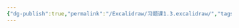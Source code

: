 ```yaml
---
{"dg-publish":true,"permalink":"/Excalidraw/习题课1.3.excalidraw/","tags":["excalidraw"]}
---
```

<style> .container {font-family: sans-serif; text-align: center;} .button-wrapper button {z-index: 1;height: 40px; width: 100px; margin: 10px;padding: 5px;} .excalidraw .App-menu_top .buttonList { display: flex;} .excalidraw-wrapper { height: 800px; margin: 50px; position: relative;} :root[dir="ltr"] .excalidraw .layer-ui__wrapper .zen-mode-transition.App-menu_bottom--transition-left {transform: none;} </style><script src="https://cdn.jsdelivr.net/npm/react@17/umd/react.production.min.js"></script><script src="https://cdn.jsdelivr.net/npm/react-dom@17/umd/react-dom.production.min.js"></script><script type="text/javascript" src="https://cdn.jsdelivr.net/npm/@excalidraw/excalidraw@0/dist/excalidraw.production.min.js"></script><div id="习题课13.excalidraw.md"></div><script>(function(){const InitialData={"type":"excalidraw","version":2,"source":"https://github.com/zsviczian/obsidian-excalidraw-plugin/releases/tag/2.6.7","elements":[{"id":"eoDM2b673RD_EI4YdQLTI","type":"arrow","x":-374,"y":7.262474060058594,"width":721.5999755859375,"height":0,"angle":0,"strokeColor":"#1e1e1e","backgroundColor":"transparent","fillStyle":"solid","strokeWidth":1,"strokeStyle":"solid","roughness":0,"opacity":100,"groupIds":[],"frameId":null,"index":"a0","roundness":{"type":2},"seed":1996493545,"version":31,"versionNonce":1557368647,"isDeleted":false,"boundElements":null,"updated":1740569997591,"link":null,"locked":false,"points":[[0,0],[721.5999755859375,0]],"lastCommittedPoint":null,"startBinding":null,"endBinding":null,"startArrowhead":null,"endArrowhead":"arrow","elbowed":false},{"id":"IbpOvcVDHlxV0CweO7tvW","type":"arrow","x":-26,"y":217.66246795654297,"width":2.842170943040401e-14,"height":447.9999694824219,"angle":0,"strokeColor":"#1e1e1e","backgroundColor":"transparent","fillStyle":"solid","strokeWidth":1,"strokeStyle":"solid","roughness":0,"opacity":100,"groupIds":[],"frameId":null,"index":"a1","roundness":{"type":2},"seed":424390537,"version":53,"versionNonce":1355730631,"isDeleted":false,"boundElements":null,"updated":1740570001726,"link":null,"locked":false,"points":[[0,0],[2.842170943040401e-14,-447.9999694824219]],"lastCommittedPoint":null,"startBinding":null,"endBinding":null,"startArrowhead":null,"endArrowhead":"arrow","elbowed":false},{"id":"rE-cfug0T3G6lx4M4UCIr","type":"line","x":-26,"y":7.262474060058594,"width":263.2000732421875,"height":64.79998779296875,"angle":0,"strokeColor":"#1e1e1e","backgroundColor":"transparent","fillStyle":"solid","strokeWidth":1,"strokeStyle":"solid","roughness":0,"opacity":100,"groupIds":[],"frameId":null,"index":"a2","roundness":{"type":2},"seed":1983196905,"version":310,"versionNonce":1934408967,"isDeleted":false,"boundElements":null,"updated":1740570033689,"link":null,"locked":false,"points":[[0,0],[13.60003662109375,-12],[38.4000244140625,-24.79998779296875],[110.4000244140625,-53.5999755859375],[160,-64.79998779296875],[204.800048828125,-64.79998779296875],[235.2000732421875,-51.199981689453125],[256,-24],[263.2000732421875,-0.79998779296875]],"lastCommittedPoint":[263.2000732421875,-0.79998779296875],"startBinding":null,"endBinding":null,"startArrowhead":null,"endArrowhead":null},{"id":"JqyjYrq7bzz6awB5zin8F","type":"line","x":-20.277645243455723,"y":75.63925631545385,"width":257.22185258650467,"height":63.32814692020629,"angle":0,"strokeColor":"#1e1e1e","backgroundColor":"transparent","fillStyle":"solid","strokeWidth":1,"strokeStyle":"solid","roughness":0,"opacity":100,"groupIds":[],"frameId":null,"index":"a3","roundness":{"type":2},"seed":361354409,"version":466,"versionNonce":1854060583,"isDeleted":false,"boundElements":[],"updated":1740570049157,"link":null,"locked":false,"points":[[0,-64.79998779296875],[13.29113085657501,-53.07255096889987],[37.527821696551705,-40.56329695299204],[107.89244264096497,-12.417460504992395],[156.36582432091836,-1.47184087276246],[200.14830284983813,-1.47184087276246],[229.8578333303439,-14.762941904923345],[250.1853189134694,-41.345114144830994],[257.22185258650467,-64.01817060112981]],"lastCommittedPoint":null,"startBinding":null,"endBinding":null,"startArrowhead":null,"endArrowhead":null},{"id":"_sp026Bzw_HSwUn4fjv2x","type":"line","x":-26.4000244140625,"y":5.041132347596388,"width":252.79998779296875,"height":63.95443261350518,"angle":0,"strokeColor":"#1e1e1e","backgroundColor":"transparent","fillStyle":"solid","strokeWidth":1,"strokeStyle":"solid","roughness":0,"opacity":100,"groupIds":[],"frameId":null,"index":"a4","roundness":{"type":2},"seed":1990217673,"version":500,"versionNonce":2062281961,"isDeleted":false,"boundElements":[],"updated":1740570064588,"link":null,"locked":false,"points":[[0,0],[-13.062644890044613,-11.843415678009375],[-36.882686176884825,-24.47638035347393],[-106.03767879098366,-52.90056593295099],[-153.6777613646641,-63.95443261350518],[-196.70758144550092,-63.95443261350518],[-225.90637955415255,-50.531888821221834],[-245.88441818346254,-23.68683135601875],[-252.79998779296875,-0.7895489974551841]],"lastCommittedPoint":null,"startBinding":null,"endBinding":null,"startArrowhead":null,"endArrowhead":null},{"id":"Vmsa-LO4CRIKNOsA9fy6L","type":"line","x":-31.89626609356351,"y":8.571254315372983,"width":247.05799049728546,"height":62.50179734117102,"angle":0,"strokeColor":"#1e1e1e","backgroundColor":"transparent","fillStyle":"solid","strokeWidth":1,"strokeStyle":"solid","roughness":0,"opacity":100,"groupIds":[],"frameId":null,"index":"a5","roundness":{"type":2},"seed":125136553,"version":656,"versionNonce":1989175241,"isDeleted":false,"boundElements":[],"updated":1740570064588,"link":null,"locked":false,"points":[[0,0],[-12.765945225270363,11.574409095420155],[-36.0449476701146,23.920433689770526],[-103.62918158268079,51.699003744681086],[-150.18718647236926,62.50179734117102],[-192.23964451812463,62.50179734117102],[-220.7752328646208,49.38412781264595],[-240.29949835579083,23.148818190840302],[-247.05799049728546,0.7716154989302133]],"lastCommittedPoint":null,"startBinding":null,"endBinding":null,"startArrowhead":null,"endArrowhead":null},{"id":"NgCr99tRpmzyn4NvSsGMJ","type":"line","x":-23.5999755859375,"y":8.062492370605469,"width":195.19999694824222,"height":195.1999969482422,"angle":0,"strokeColor":"#1e1e1e","backgroundColor":"transparent","fillStyle":"solid","strokeWidth":1,"strokeStyle":"solid","roughness":0,"opacity":100,"groupIds":[],"frameId":null,"index":"a6","roundness":{"type":2},"seed":1724762505,"version":21,"versionNonce":817480391,"isDeleted":false,"boundElements":null,"updated":1740570069969,"link":null,"locked":false,"points":[[0,0],[195.19999694824222,-195.1999969482422]],"lastCommittedPoint":null,"startBinding":null,"endBinding":null,"startArrowhead":null,"endArrowhead":null},{"id":"CDU0wQ3g","type":"image","x":127.4000244140625,"y":-126.5,"width":46,"height":29,"angle":0,"strokeColor":"#000000","backgroundColor":"transparent","fillStyle":"hachure","strokeWidth":1,"strokeStyle":"solid","roughness":1,"opacity":100,"roundness":null,"seed":81213,"version":52,"versionNonce":554689319,"updated":1740570130960,"isDeleted":false,"groupIds":[],"boundElements":[],"link":null,"locked":false,"fileId":"42ba6fac3da4800f08007d5b6b751e89faa918af","scale":[1,1],"index":"a7","frameId":null,"status":"pending","crop":null}],"appState":{"theme":"dark","viewBackgroundColor":"#ffffff","currentItemStrokeColor":"#1e1e1e","currentItemBackgroundColor":"transparent","currentItemFillStyle":"solid","currentItemStrokeWidth":1,"currentItemStrokeStyle":"solid","currentItemRoughness":0,"currentItemOpacity":100,"currentItemFontFamily":5,"currentItemFontSize":20,"currentItemTextAlign":"left","currentItemStartArrowhead":null,"currentItemEndArrowhead":"arrow","currentItemArrowType":"round","scrollX":645,"scrollY":416.8625183105469,"zoom":{"value":1},"currentItemRoundness":"round","gridSize":null,"gridStep":5,"gridModeEnabled":false,"gridColor":{"Bold":"rgba(217, 217, 217, 0.5)","Regular":"rgba(230, 230, 230, 0.5)"},"currentStrokeOptions":null,"frameRendering":{"enabled":true,"clip":true,"name":true,"outline":true},"objectsSnapModeEnabled":false,"activeTool":{"type":"selection","customType":null,"locked":false,"lastActiveTool":null}},"files":{}};InitialData.scrollToContent=true;App=()=>{const e=React.useRef(null),t=React.useRef(null),[n,i]=React.useState({width:void 0,height:void 0});return React.useEffect(()=>{i({width:t.current.getBoundingClientRect().width,height:t.current.getBoundingClientRect().height});const e=()=>{i({width:t.current.getBoundingClientRect().width,height:t.current.getBoundingClientRect().height})};return window.addEventListener("resize",e),()=>window.removeEventListener("resize",e)},[t]),React.createElement(React.Fragment,null,React.createElement("div",{className:"excalidraw-wrapper",ref:t},React.createElement(ExcalidrawLib.Excalidraw,{ref:e,width:n.width,height:n.height,initialData:InitialData,viewModeEnabled:!0,zenModeEnabled:!0,gridModeEnabled:!1})))},excalidrawWrapper=document.getElementById("习题课13.excalidraw.md");ReactDOM.render(React.createElement(App),excalidrawWrapper);})();</script>